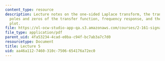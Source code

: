 ```yaml
---
content_type: resource
description: Lecture notes on the one-sided Laplace transform, the transfer function,
  poles and zeros of the transfer function, frequency response, and the pole-zero
  plot.
file: https://ol-ocw-studio-app-qa.s3.amazonaws.com/courses/2-161-signal-processing-continuous-and-discrete-fall-2008/aa46a1127460310c7506654176a72ec0_lecture_05.pdf
file_type: application/pdf
parent_uid: 4fa53234-4cad-e0ba-c94f-bc7ab3a7c7d0
resourcetype: Document
title: Lecture 5
uid: aa46a112-7460-310c-7506-654176a72ec0
---
```

